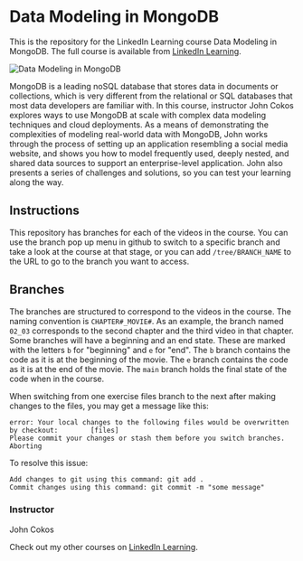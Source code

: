 # Data Modeling in MongoDB
This is the repository for the LinkedIn Learning course Data Modeling in MongoDB. The full course is available from [LinkedIn Learning][lil-course-url].

![Data Modeling in MongoDB][lil-thumbnail-url] 

MongoDB is a leading noSQL database that stores data in documents or collections, which is very different from the relational or SQL databases that most data developers are familiar with. In this course, instructor John Cokos explores ways to use MongoDB at scale with complex data modeling techniques and cloud deployments. As a means of demonstrating the complexities of modeling real-world data with MongoDB, John works through the process of setting up an application resembling a social media website, and shows you how to model frequently used, deeply nested, and shared data sources to support an enterprise-level application. John also presents a series of challenges and solutions, so you can test your learning along the way.

## Instructions
This repository has branches for each of the videos in the course. You can use the branch pop up menu in github to switch to a specific branch and take a look at the course at that stage, or you can add `/tree/BRANCH_NAME` to the URL to go to the branch you want to access.

## Branches
The branches are structured to correspond to the videos in the course. The naming convention is `CHAPTER#_MOVIE#`. As an example, the branch named `02_03` corresponds to the second chapter and the third video in that chapter. 
Some branches will have a beginning and an end state. These are marked with the letters `b` for "beginning" and `e` for "end". The `b` branch contains the code as it is at the beginning of the movie. The `e` branch contains the code as it is at the end of the movie. The `main` branch holds the final state of the code when in the course.

When switching from one exercise files branch to the next after making changes to the files, you may get a message like this:

    error: Your local changes to the following files would be overwritten by checkout:        [files]
    Please commit your changes or stash them before you switch branches.
    Aborting

To resolve this issue:
	
    Add changes to git using this command: git add .
	Commit changes using this command: git commit -m "some message"

### Instructor

John Cokos 
                            


                            

Check out my other courses on [LinkedIn Learning](https://www.linkedin.com/learning/instructors/john-cokos).

[lil-course-url]: https://www.linkedin.com/learning/data-modeling-in-mongodb
[lil-thumbnail-url]: https://cdn.lynda.com/course/3007574/3007574-1649089836042-16x9.jpg
